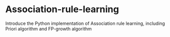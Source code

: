 # Association-rule-learning
Introduce the Python implementation of Association rule learning, including Priori algorithm and FP-growth algorithm

